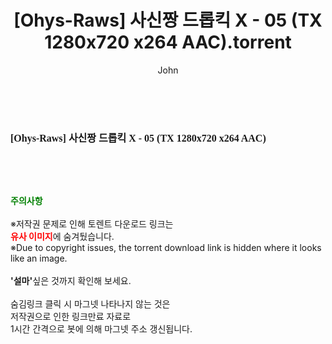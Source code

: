 ﻿---
layout: post
title:  "[Ohys-Raws] 사신짱 드롭킥 X - 05 (TX 1280x720 x264 AAC).torrent"
author: John
categories: [ 애니메이션 ]
tags: [  ]
image:  
description: "[Ohys-Raws] 사신짱 드롭킥 X - 05 (TX 1280x720 x264 AAC) torrent 정보 공유"
toc: true
toc_sticky: true
---

<br>
<div class="view-img">
<a class="view_image" href="http://torrentmobile60.com/bbs/view_image.php?fn=%2Fdata%2Ffile%2Fani%2F3735182707_TJdUtNWg_bdba2b1db61a0fa6435b80a929cd988db520044d.jpg" target="_blank"><img alt="" class="img-tag" content="http://torrentmobile60.com/data/file/ani/3735182707_TJdUtNWg_bdba2b1db61a0fa6435b80a929cd988db520044d.jpg" itemprop="image" src="http://torrentmobile60.com/data/file/ani/3735182707_TJdUtNWg_bdba2b1db61a0fa6435b80a929cd988db520044d.jpg"/></a></div><div class="view-content" itemprop="description">
<p><span style="font-family:nanumsquareround;font-size:16px;font-weight:700;white-space:nowrap;background-color:rgb(255,255,255);">[Ohys-Raws] 사신짱 드롭킥 X - 05 (TX 1280x720 x264 AAC)</span> </p> </div>
    
<br><br><br>
<p data-ke-size="size16"><b><span style="color: green;">주의사항</span></b><br /><br />※저작권 문제로 인해 토렌트 다운로드 링크는<br /><b><span style="color: red;">유사 이미지</span></b>에 숨겨뒀습니다.<br />※Due to copyright issues, the torrent download link is hidden where it looks like an image.<br /><br /><b>'설마'</b>싶은 것까지 확인해 보세요.<br /><br />숨김링크 클릭 시 마그넷 나타나지 않는 것은<br />저작권으로 인한 링크만료 자료로<br />1시간 간격으로 봇에 의해 마그넷 주소 갱신됩니다.</p>
